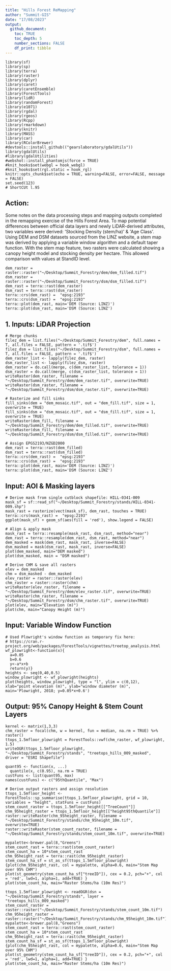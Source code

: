 ```yaml
---
title: "Hills Forest ReMapping"
author: "Summit-GIS"
date: "17/08/2023"
output: 
  github_document:
    toc: TRUE
    toc_depth: 5
    number_sections: FALSE
    df_print: tibble
---
```


```{r setup, echo=FALSE, message=FALSE,warning=FALSE, error=FALSE}
library(sf)
library(sp)
library(terra)
library(raster)
library(dplyr)
library(caret)
library(caretEnsemble)
library(ForestTools)
library(lidR)
library(randomForest)
library(e1071)
library(rgdal)
library(rgeos)
library(Rcpp)
library(rmarkdown)
library(knitr)
library(MASS)
library(car)
library(RColorBrewer)
#devtools::install_github(("gearslaboratory/gdalUtils"))
library(gdalUtils)
#library(gdalUtilities)
#webshot::install_phantomjs(force = TRUE)
#knit_hooks$set(webgl = hook_webgl)
#knit_hooks$set(rgl.static = hook_rgl)
knitr::opts_chunk$set(echo = TRUE, warning=FALSE, error=FALSE, message = FALSE)
set.seed(123)
# ShortCUt l.95
```

## Action: 

Some notes on the data processing steps and mapping outputs completed in the remapping exercise of the Hills Forest Area. To map potential differences between official data layers and newly LiDAR-derived attributes, two variables were derived: 'Stocking Density (stem/ha)' & 'Age Class'. Using DEM and DSM datasets sourced from the LINZ website, a stem map was derived by applying a variable window algorithm and a default taper function. With the stem map feature, two rasters were calculated showing a canopy height model and stocking density per hectare. This allowed comparison with values at StandID level. 

```{r, fig.show='hold', out.width="50%", eval=TRUE, echo=FALSE}
dem_raster = raster::raster("~/Desktop/Summit_Forestry/dem/dem_filled.tif")
dsm_raster = raster::raster("~/Desktop/Summit_Forestry/dsm/dsm_filled.tif")
dem_rast = terra::rast(dem_raster)
dsm_rast = terra::rast(dsm_raster)
terra::crs(dem_rast) =  "epsg:2193"
terra::crs(dsm_rast) =  "epsg:2193"
terra::plot(dem_rast, main='DEM (Source: LINZ)') 
terra::plot(dsm_rast, main='DSM (Source: LINZ') 
```
## 1. Inputs: LiDAR Projection 

```{r, fig.show='hold', out.width="50%", eval=FALSE, echo=TRUE}
# Merge chunks
filez_dem = list.files("~/Desktop/Summit_Forestry/dem", full.names = T, all.files = FALSE, pattern = '.tif$') 
filez_dsm = list.files("~/Desktop/Summit_Forestry/dsm", full.names = T, all.files = FALSE, pattern = '.tif$') 
dem_raster_list <- lapply(filez_dem, raster)
dsm_raster_list <- lapply(filez_dsm, raster)
dem_raster = do.call(merge, c(dem_raster_list, tolerance = 1))
dsm_raster = do.call(merge, c(dsm_raster_list, tolerance = 1))
writeRaster(dem_raster, filename = "~/Desktop/Summit_Forestry/dem/dem_raster.tif", overwrite=TRUE)
writeRaster(dsm_raster, filename = "~/Desktop/Summit_Forestry/dsm/dsm_raster.tif", overwrite=TRUE)

# Rasterize and fill sinks
fill_sinks(dem = "dem_mosaic.tif", out = "dem_fill.tif", size = 1, overwrite = TRUE)
fill_sinks(dsm = "dsm_mosaic.tif", out = "dsm_fill.tif", size = 1, overwrite = TRUE)
writeRaster(dem_fill, filename = "~/Desktop/Summit_Forestry/dem/dem_filled.tif", overwrite=TRUE)
writeRaster(dsm_fill, filename = "~/Desktop/Summit_Forestry/dsm/dsm_filled.tif", overwrite=TRUE)

# Assign EPGS2193/NZGD2000
dem_rast = terra::rast(dem_filled)
dsm_rast = terra::rast(dsm_filled)
terra::crs(dem_rast) =  "epsg:2193"
terra::crs(dsm_rast) =  "epsg:2193"
terra::plot(dem_rast, main='DEM (Source: LINZ)') 
terra::plot(dsm_rast, main='DSM (Source: LINZ') 
```

## Input: AOI & Masking layers

```{r, fig.show='hold', out.width="50%", eval=TRUE, echo=TRUE}
# Derive mask from single cutblock shapefile: HILL-0341-009
mask_sf = sf::read_sf("~/Desktop/Summit_Forestry/stands/HILL-0341-009.shp")
mask_rast = rasterize(vect(mask_sf), dem_rast, touches = TRUE)
terra::crs(mask_rast) =  "epsg:2193"
ggplot(mask_sf) + geom_sf(aes(fill = 'red'), show.legend = FALSE)

# Align & apply mask
mask_rast = terra::resample(mask_rast, dsm_rast, method="near")
dem_rast = terra::resample(dem_rast, dsm_rast, method="near")
dem_masked = mask(dem_rast, mask_rast, inverse=FALSE)
dsm_masked = mask(dsm_rast, mask_rast, inverse=FALSE)
plot(dem_masked, main="DEM masked")
plot(dsm_masked, main = "DSM masked")

# Derive CHM & save all rasters
elev = dem_masked 
chm = dsm_masked - dem_masked
elev_raster = raster::raster(elev)
chm_raster = raster::raster(chm)
writeRaster(elev_raster, filename = "~/Desktop/Summit_Forestry/dem/elev_raster.tif", overwrite=TRUE)
writeRaster(chm_raster, filename = "~/Desktop/Summit_Forestry/dsm/chm_raster.tif", overwrite=TRUE)
plot(elev, main="Elevation (m)")
plot(chm, main="Canopy Height (m)")
```

## Input: Variable Window Function

```{r, fig.show='hold', out.width="50%", eval=TRUE}
# Used Plowright's window function as temporary fix here: 
# https://cran.r-project.org/web/packages/ForestTools/vignettes/treetop_analysis.html
wf_plowright<-function(x){ 
  a=0.05
  b=0.6 
  y<-a*x+b 
  return(y)}
heights <- seq(0,40,0.5)
window_plowright <- wf_plowright(heights)
plot(heights, window_plowright, type = "l", ylim = c(0,12), xlab="point elevation (m)", ylab="window diameter (m)", main='Plowright, 2018; y=0.05*x+0.6')
```

## Output: 95% Canopy Height & Stem Count Layers

```{r, eval=TRUE, fig.show='hold', out.width="33%", echo=TRUE, eval=FALSE}
kernel <- matrix(1,3,3)
chm_raster = focal(chm, w = kernel, fun = median, na.rm = TRUE) %>% raster()
ttops_1.5mfloor_plowright = ForestTools::vwf(chm_raster, wf_plowright, 1.5)
writeOGR(ttops_1.5mfloor_plowright, "~/Desktop/Summit_Forestry/stands", "treetops_hills_009_masked", driver = "ESRI Shapefile") 

quant95 <- function(x, ...) 
  quantile(x, c(0.95), na.rm = TRUE)
custFuns <- list(quant95, max)
names(custFuns) <- c("95thQuantile", "Max")

# Derive output rasters and assign resolution
ttops_1.5mfloor_height <- ForestTools::sp_summarise(ttops_1.5mfloor_plowright, grid = 10, variables = "height", statFuns = custFuns)
stem_count_raster = ttops_1.5mfloor_height[["TreeCount"]]
chm_95height_raster = ttops_1.5mfloor_height[["height95thQuantile"]]
raster::writeRaster(chm_95height_raster, filename = "~/Desktop/Summit_Forestry/stands/chm_95height_10m.tif", overwrite=TRUE)
raster::writeRaster(stem_count_raster, filename = "~/Desktop/Summit_Forestry/stands/stem_count_10m.tif", overwrite=TRUE)

mypalette<-brewer.pal(8,"Greens")
stem_count_rast = terra::rast(stem_count_raster)
stem_count_ha = 10*stem_count_rast
chm_95height_rast = terra::rast(chm_95height_raster)
stem_count_ha_sf = st_as_sf(ttops_1.5mfloor_plowright)
{plot(chm_95height_rast, col = mypalette, alpha=0.6, main="Stem Map over 95% CHM")  
plot(st_geometry(stem_count_ha_sf["treeID"]), cex = 0.2, pch="+", col = 'red', lwd=1, alpha=1, add=TRUE) }
plot(stem_count_ha, main="Raster Stems/ha (10m Res)")
```

```{r, eval=TRUE, fig.show='hold', out.width="33%", echo=FALSE, eval=TRUE}
ttops_1.5mfloor_plowright <- readOGR(dsn = "~/Desktop/Summit_Forestry/stands", layer = "treetops_hills_009_masked")
stem_count_raster = raster::raster("~/Desktop/Summit_Forestry/stands/stem_count_10m.tif")
chm_95height_raster = raster::raster("~/Desktop/Summit_Forestry/stands/chm_95height_10m.tif")
mypalette<-brewer.pal(8,"Greens")
stem_count_rast = terra::rast(stem_count_raster)
stem_count_ha = 10*stem_count_rast
chm_95height_rast = terra::rast(chm_95height_raster)
stem_count_ha_sf = st_as_sf(ttops_1.5mfloor_plowright)
{plot(chm_95height_rast, col = mypalette, alpha=0.6, main="Stem Map over 95% CHM")  
plot(st_geometry(stem_count_ha_sf["treeID"]), cex = 0.2, pch="+", col = 'red', lwd=1, alpha=1, add=TRUE) }
plot(stem_count_ha, main="Raster Stems/ha (10m Res)")
```

